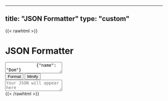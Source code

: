 
---
title: "JSON Formatter"
type: "custom"
---

{{< rawhtml >}}
<!DOCTYPE html>
<html lang="en">
<head>
    <meta charset="UTF-8">
    <meta http-equiv="X-UA-Compatible" content="IE-Edge">
    <meta name="viewport" content="width=device-width, initial-scale=1.0">
    <title>JSON Formatter with JavaScript</title>
    <link rel="stylesheet" href="jsonFormatter.css">
    <script src="jsonFormatter.js" defer></script>
</head>

<body>
    <div class="Title">
        <h1>JSON <span> </span> Formatter</h1>
    </div>
    <div class="container">
        <textarea class="large-area large-area--input" placeholder="Enter your JSON here..">
            {"name": "Dom"}
        </textarea>
        <div class="controls">
            <button type="button" class="controls__button controls__button--format">Format</button>
            <button type="button" class="controls__button controls__button--minify">Minify</button>
        </div>
        <textarea readonly class="large-area large-area--output" placeholder="Your JSON will appear here"></textarea>
    </div>
</body>
</html>
{{< /rawhtml >}}
